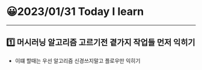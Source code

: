 # 😀2023/01/31 Today I learn
-------------------------
## 1️⃣ 머시러닝 알고리즘 고르기전 곁가지 작업들 먼저 익히기

* 이떄 할때는 우선 알고리즘 신경쓰지말고 플로우만 익히기
